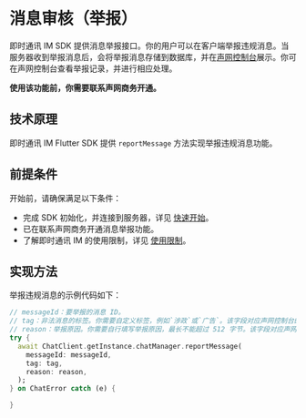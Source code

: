 # 消息审核（举报）

<Toc />

即时通讯 IM SDK 提供消息举报接口。你的用户可以在客户端举报违规消息。当服务器收到举报消息后，会将举报消息存储到数据库，并在[声网控制台](https://console.shengwang.cn/overview)展示。你可在声网控制台查看举报记录，并进行相应处理。

**使用该功能前，你需要联系声网商务开通。**

## 技术原理

即时通讯 IM Flutter SDK 提供 `reportMessage` 方法实现举报违规消息功能。

## 前提条件

开始前，请确保满足以下条件：

- 完成 SDK 初始化，并连接到服务器，详见 [快速开始](quickstart.html)。
- 已在联系声网商务开通消息举报功能。
- 了解即时通讯 IM 的使用限制，详见 [使用限制](limitation.html)。

## 实现方法

举报违规消息的示例代码如下：

```dart
// messageId：要举报的消息 ID。
// tag：非法消息的标签。你需要自定义标签，例如`涉政`或`广告`。该字段对应声网控制台的消息举报记录页面的`词条标记`字段。
// reason：举报原因。你需要自行填写举报原因，最长不能超过 512 字节。该字段对应声网控制台的消息举报记录页面的`举报原因`字段。
try {
  await ChatClient.getInstance.chatManager.reportMessage(
    messageId: messageId,
    tag: tag,
    reason: reason,
  );
} on ChatError catch (e) {

}
```